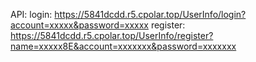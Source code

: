 API:
login:
https://5841dcdd.r5.cpolar.top/UserInfo/login?account=xxxxx&password=xxxxx
register:
https://5841dcdd.r5.cpolar.top/UserInfo/register?name=xxxxx8E&account=xxxxxxx&password=xxxxxxx